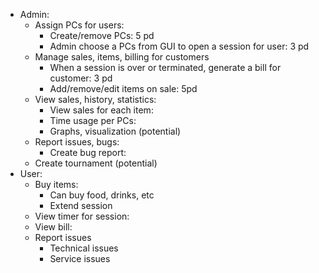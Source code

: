- Admin:
	- Assign PCs for users:
		- Create/remove PCs: 5 pd
		- Admin choose a PCs from GUI to open a session for user: 3 pd
	- Manage sales, items, billing for customers
		- When a session is over or terminated, generate a bill for customer: 3 pd
		- Add/remove/edit items on sale: 5pd
	- View sales, history, statistics:
		- View sales for each item: 
		- Time usage per PCs:
		- Graphs, visualization (potential)
	- Report issues, bugs:
		- Create bug report:
	- Create tournament (potential)
- User:
	- Buy items:
		- Can buy food, drinks, etc
		- Extend session
	- View timer for session:
	- View bill: 
	- Report issues
		- Technical issues
		- Service issues